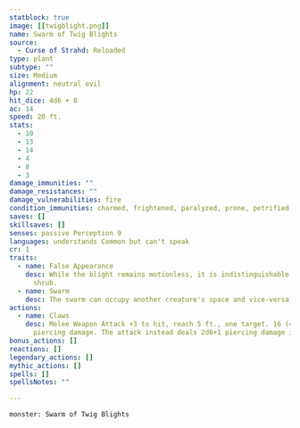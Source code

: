 ```yaml
---
statblock: true
image: [[twigblight.png]]
name: Swarm of Twig Blights
source:
  - Curse of Strahd: Reloaded
type: plant
subtype: ""
size: Medium
alignment: neutral evil
hp: 22
hit_dice: 4d6 + 8
ac: 14
speed: 20 ft.
stats:
  - 10
  - 13
  - 14
  - 4
  - 8
  - 3
damage_immunities: ""
damage_resistances: ""
damage_vulnerabilities: fire
condition_immunities: charmed, frightened, paralyzed, prone, petrified, restrained, stunned
saves: []
skillsaves: []
senses: passive Perception 9
languages: understands Common but can't speak
cr: 1
traits:
  - name: False Appearance
    desc: While the blight remains motionless, it is indistinguishable from a dead
      shrub.
  - name: Swarm
    desc: The swarm can occupy another creature's space and vice-versa, and the swarm can move through any opening large enough for a small twig blight. The swarm cannot regrain hit points or temporary hit points.
actions:
  - name: Claws
    desc: Melee Weapon Attack +3 to hit, reach 5 ft., one target. 16 (4d6 + 2)
      piercing damage. The attack instead deals 2d6+1 piercing damage if the swarm has half of its hit points or fewer.
bonus_actions: []
reactions: []
legendary_actions: []
mythic_actions: []
spells: []
spellsNotes: ""

---
```


```statblock
monster: Swarm of Twig Blights
```

```dataviewjs
```